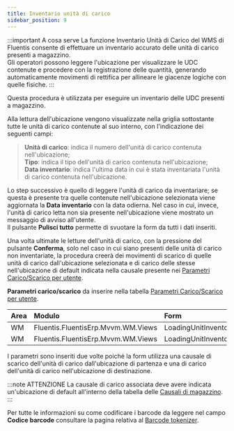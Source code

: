 ```yaml
---
title: Inventario unità di carico
sidebar_position: 9
---
```


:::important A cosa serve
La funzione Inventario Unità di Carico del WMS di Fluentis consente di effettuare un inventario accurato delle unità di carico presenti a magazzino.        
Gli operatori possono leggere l'ubicazione per visualizzare le UDC contenute e procedere con la registrazione delle quantità, generando automaticamente movimenti di rettifica per allineare le giacenze logiche con quelle fisiche.
:::  

Questa procedura è utilizzata per eseguire un inventario delle UDC presenti a magazzino.

Alla lettura dell'ubicazione vengono visualizzate nella griglia sottostante tutte le unità di carico contenute al suo interno, con l'indicazione dei seguenti campi: 

> **Unità di carico**: indica il numero dell'unità di carico contenuta nell'ubicazione;        
> **Tipo**: indica il tipo dell'unità di carico contenuta nell'ubicazione;     
> **Data inventario**: indica l'ultima data in cui è stata inventariata l'unità di carico contenuta nell'ubicazione.  

Lo step successivo è quello di leggere l'unità di carico da inventariare; se questa è presente tra quelle contenute nell'ubicazione selezionata viene aggiornata la **Data inventario** con la data odierna. Nel caso in cui, invece, l'unità di carico letta non sia presente nell'ubicazione viene mostrato un messaggio di avviso all'utente.      
Il pulsante **Pulisci tutto** permette di svuotare la form da tutti i dati inseriti.     

Una volta ultimate le letture dell'unità di carico, con la pressione del pulsante **Conferma**, solo nel caso in cui siano presenti delle unità di carico non inventariate, la procedura creerà dei movimenti di scarico di quelle unità di carico dall'ubicazione selezionata e di carico delle stesse nell'ubicazione di default indicata nella causale presente nei 
[Parametri Carico/Scarico per utente](/docs/configurations/parameters/general-parameters/deliverynotes-grouping).

**Parametri carico/scarico** da inserire nella tabella [Parametri Carico/Scarico per utente](/docs/configurations/parameters/general-parameters/deliverynotes-grouping).

| Area | Modulo | Form |
| :-- | :-- | :-- |
| WM | Fluentis.FluentisErp.Mvvm.WM.Views | LoadingUnitInventory |
| WM | Fluentis.FluentisErp.Mvvm.WM.Views | LoadingUnitInventory |

I parametri sono inseriti due volte poiché la form utilizza una causale di scarico dell'unità di carico dall'ubicazione di partenza e una di carico dell'unità di carico nell'ubicazione di destinazione.

:::note ATTENZIONE
La causale di carico associata deve avere indicata un'ubicazione di default all'interno della tabella delle [Causali di magazzino](/docs/configurations/tables/logistics/warehouse-templates/).
:::

Per tutte le informazioni su come codificare i barcode da leggere nel campo **Codice barcode** consultare la pagina relativa al [Barcode tokenizer](/docs/configurations/tables/general-settings/barcode-tokenizer).
